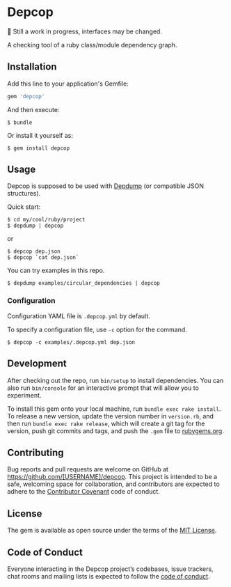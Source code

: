 # Depcop

:construction: Still a work in progress, interfaces may be changed.

A checking tool of a ruby class/module dependency graph.

## Installation

Add this line to your application's Gemfile:

```ruby
gem 'depcop'
```

And then execute:

    $ bundle

Or install it yourself as:

    $ gem install depcop

## Usage

Depcop is supposed to be used with [Depdump](https://github.com/upinetree/depdump/) (or compatible JSON structures).

Quick start:

    $ cd my/cool/ruby/project
    $ depdump | depcop

or

    $ depcop dep.json
    $ depcop `cat dep.json`

You can try examples in this repo.

    $ depdump examples/circular_dependencies | depcop

### Configuration

Configuration YAML file is `.depcop.yml` by default.

To specify a configuration file, use `-c` option for the command.

    $ depcop -c examples/.depcop.yml dep.json

## Development

After checking out the repo, run `bin/setup` to install dependencies. You can also run `bin/console` for an interactive prompt that will allow you to experiment.

To install this gem onto your local machine, run `bundle exec rake install`. To release a new version, update the version number in `version.rb`, and then run `bundle exec rake release`, which will create a git tag for the version, push git commits and tags, and push the `.gem` file to [rubygems.org](https://rubygems.org).

## Contributing

Bug reports and pull requests are welcome on GitHub at https://github.com/[USERNAME]/depcop. This project is intended to be a safe, welcoming space for collaboration, and contributors are expected to adhere to the [Contributor Covenant](http://contributor-covenant.org) code of conduct.

## License

The gem is available as open source under the terms of the [MIT License](https://opensource.org/licenses/MIT).

## Code of Conduct

Everyone interacting in the Depcop project’s codebases, issue trackers, chat rooms and mailing lists is expected to follow the [code of conduct](https://github.com/[USERNAME]/depcop/blob/master/CODE_OF_CONDUCT.md).
